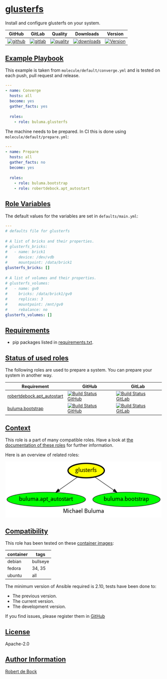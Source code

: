 # [glusterfs](#glusterfs)

Install and configure glusterfs on your system.

|GitHub|GitLab|Quality|Downloads|Version|
|------|------|-------|---------|-------|
|[![github](https://github.com/buluma/ansible-role-glusterfs/workflows/Ansible%20Molecule/badge.svg)](https://github.com/buluma/ansible-role-glusterfs/actions)|[![gitlab](https://gitlab.com/buluma/ansible-role-glusterfs/badges/main/pipeline.svg)](https://gitlab.com/buluma/ansible-role-glusterfs)|[![quality](https://img.shields.io/ansible/quality/54989)](https://galaxy.ansible.com/buluma/glusterfs)|[![downloads](https://img.shields.io/ansible/role/d/54989)](https://galaxy.ansible.com/buluma/glusterfs)|[![Version](https://img.shields.io/github/release/buluma/ansible-role-glusterfs.svg)](https://github.com/buluma/ansible-role-glusterfs/releases/)|

## [Example Playbook](#example-playbook)

This example is taken from `molecule/default/converge.yml` and is tested on each push, pull request and release.
```yaml
---
- name: Converge
  hosts: all
  become: yes
  gather_facts: yes

  roles:
    - role: buluma.glusterfs
```

The machine needs to be prepared. In CI this is done using `molecule/default/prepare.yml`:
```yaml
---
- name: Prepare
  hosts: all
  gather_facts: no
  become: yes

  roles:
    - role: buluma.bootstrap
    - role: robertdebock.apt_autostart
```


## [Role Variables](#role-variables)

The default values for the variables are set in `defaults/main.yml`:
```yaml
---
# defaults file for glusterfs

# A list of bricks and their properties.
# glusterfs_bricks:
#   - name: brick1
#     device: /dev/vdb
#     mountpoint: /data/brick1
glusterfs_bricks: []

# A list of volumes and their properties.
# glusterfs_volumes:
#   - name: gv0
#     bricks: /data/brick1/gv0
#     replicas: 3
#     mountpoint: /mnt/gv0
#     rebalance: no
glusterfs_volumes: []
```

## [Requirements](#requirements)

- pip packages listed in [requirements.txt](https://github.com/buluma/ansible-role-glusterfs/blob/main/requirements.txt).

## [Status of used roles](#status-of-requirements)

The following roles are used to prepare a system. You can prepare your system in another way.

| Requirement | GitHub | GitLab |
|-------------|--------|--------|
|[robertdebock.apt_autostart](https://galaxy.ansible.com/buluma/robertdebock.apt_autostart)|[![Build Status GitHub](https://github.com/buluma/robertdebock.apt_autostart/workflows/Ansible%20Molecule/badge.svg)](https://github.com/buluma/robertdebock.apt_autostart/actions)|[![Build Status GitLab ](https://gitlab.com/buluma/robertdebock.apt_autostart/badges/main/pipeline.svg)](https://gitlab.com/buluma/robertdebock.apt_autostart)|
|[buluma.bootstrap](https://galaxy.ansible.com/buluma/bootstrap)|[![Build Status GitHub](https://github.com/buluma/ansible-role-bootstrap/workflows/Ansible%20Molecule/badge.svg)](https://github.com/buluma/ansible-role-bootstrap/actions)|[![Build Status GitLab ](https://gitlab.com/buluma/ansible-role-bootstrap/badges/main/pipeline.svg)](https://gitlab.com/buluma/ansible-role-bootstrap)|

## [Context](#context)

This role is a part of many compatible roles. Have a look at [the documentation of these roles](https://buluma.co.ke/) for further information.

Here is an overview of related roles:

![dependencies](https://raw.githubusercontent.com/buluma/ansible-role-glusterfs/png/requirements.png "Dependencies")

## [Compatibility](#compatibility)

This role has been tested on these [container images](https://hub.docker.com/u/buluma):

|container|tags|
|---------|----|
|debian|bullseye|
|fedora|34, 35|
|ubuntu|all|

The minimum version of Ansible required is 2.10, tests have been done to:

- The previous version.
- The current version.
- The development version.



If you find issues, please register them in [GitHub](https://github.com/buluma/ansible-role-glusterfs/issues)

## [License](#license)

Apache-2.0

## [Author Information](#author-information)

[Robert de Bock](https://buluma.github.io/)
